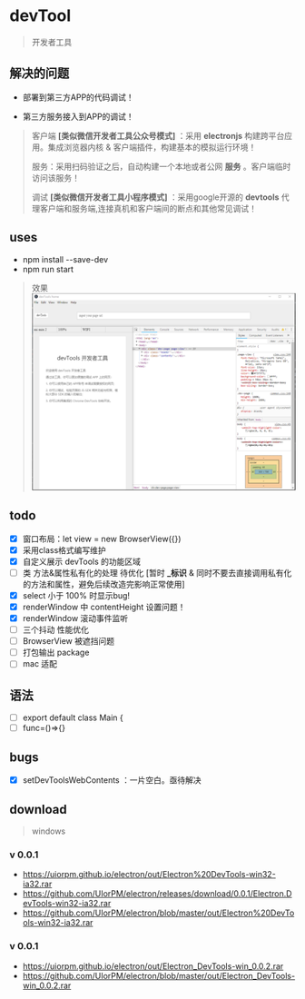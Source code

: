 # devTool
> 开发者工具


## 解决的问题
- 部署到第三方APP的代码调试！

- 第三方服务接入到APP的调试！
> 客户端 **\[类似微信开发者工具公众号模式\]** ：采用 **electronjs** 构建跨平台应用。集成浏览器内核 & 客户端插件，构建基本的模拟运行环境！
> 
> 服务：采用扫码验证之后，自动构建一个本地或者公网 **服务** 。客户端临时访问该服务！
> 
> 调试 **\[类似微信开发者工具小程序模式\]** ：采用google开源的 **devtools** 代理客户端和服务端,连接真机和客户端间的断点和其他常见调试！ 

## uses
- npm install --save-dev
- npm run start

> 效果
 ![devTools](./assets/readme/devTools.png)

## todo
- [x] 窗口布局：let view = new BrowserView({})
- [x] 采用class格式编写维护
- [x] 自定义展示 devTools 的功能区域
- [ ] 类 方法&属性私有化的处理 待优化 \[暂时 **_标识** & 同时不要去直接调用私有化的方法和属性，避免后续改造完影响正常使用] 
- [x] select 小于 100% 时显示bug!
- [x] renderWindow 中 contentHeight 设置问题！
- [x] renderWindow 滚动事件监听
- [ ] 三个抖动 性能优化
- [ ] BrowserView 被遮挡问题
- [ ] 打包输出 package 
- [ ] mac 适配

## 语法
- [ ] export default  class Main {
- [ ] func=()=>{}

## bugs
- [x] setDevToolsWebContents ：一片空白。亟待解决

## download
> windows 
### v 0.0.1
- https://uiorpm.github.io/electron/out/Electron%20DevTools-win32-ia32.rar
- https://github.com/UIorPM/electron/releases/download/0.0.1/Electron.DevTools-win32-ia32.rar
- https://github.com/UIorPM/electron/blob/master/out/Electron%20DevTools-win32-ia32.rar
### v 0.0.1
- https://uiorpm.github.io/electron/out/Electron_DevTools-win_0.0.2.rar
- https://github.com/UIorPM/electron/blob/master/out/Electron_DevTools-win_0.0.2.rar